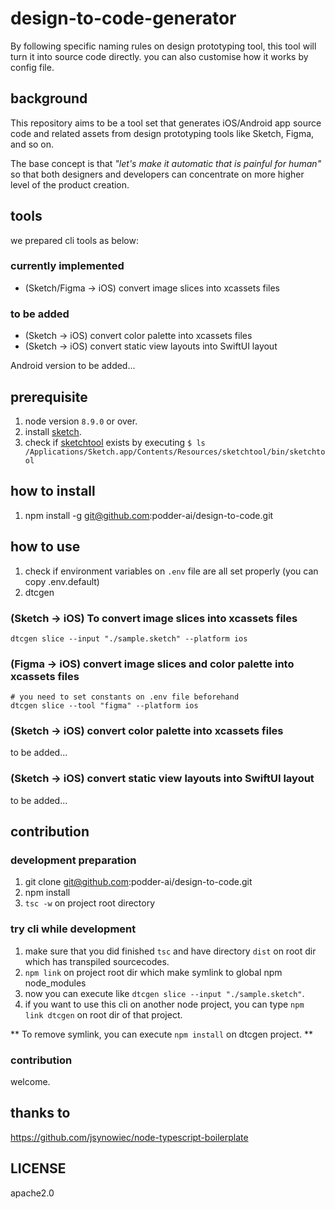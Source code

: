 # design-to-code-generator

By following specific naming rules on design prototyping tool, this tool will turn it into source code directly. you can also customise how it works by config file.

## background

This repository aims to be a tool set that generates iOS/Android app source code and related assets from design prototyping tools like Sketch, Figma, and so on.

The base concept is that _"let's make it automatic that is painful for human"_ so that both designers and developers can concentrate on more higher level of the product creation.

## tools

we prepared cli tools as below:

### currently implemented

- (Sketch/Figma -> iOS) convert image slices into xcassets files

### to be added

- (Sketch -> iOS) convert color palette into xcassets files
- (Sketch -> iOS) convert static view layouts into SwiftUI layout

Android version to be added...

## prerequisite

1. node version `8.9.0` or over.
2. install [sketch](https://www.sketchapp.com/).
3. check if [sketchtool](https://developer.sketchapp.com/guides/sketchtool/) exists by executing `$ ls /Applications/Sketch.app/Contents/Resources/sketchtool/bin/sketchtool`

## how to install

1. npm install -g git@github.com:podder-ai/design-to-code.git

## how to use

1. check if environment variables on `.env` file are all set properly (you can copy .env.default)
2. dtcgen <command> <options>

### (Sketch -> iOS) To convert image slices into xcassets files

`dtcgen slice --input "./sample.sketch" --platform ios`

### (Figma -> iOS) convert image slices and color palette into xcassets files

```
# you need to set constants on .env file beforehand
dtcgen slice --tool "figma" --platform ios
```

### (Sketch -> iOS) convert color palette into xcassets files

to be added...

### (Sketch -> iOS) convert static view layouts into SwiftUI layout

to be added...

## contribution

### development preparation

1. git clone git@github.com:podder-ai/design-to-code.git
2. npm install
3. `tsc -w` on project root directory

### try cli while development

1. make sure that you did finished `tsc` and have directory `dist` on root dir which has transpiled sourcecodes.
2. `npm link` on project root dir which make symlink to global npm node_modules
3. now you can execute like `dtcgen slice --input "./sample.sketch"`.
4. if you want to use this cli on another node project, you can type `npm link dtcgen` on root dir of that project.

** To remove symlink, you can execute `npm install` on dtcgen project. **

### contribution

welcome.

## thanks to

https://github.com/jsynowiec/node-typescript-boilerplate

## LICENSE

apache2.0
